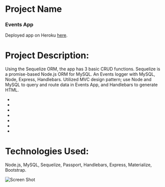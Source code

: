 # Project Name
### Events App

Deployed app on Heroku [here](https://test.com/).

# Project Description:
Using the Sequelize ORM, the app has 3 basic CRUD functions. Sequelize is a promise-based Node.js ORM for MySQL.
An Events logger with MySQL, Node, Express, Handlebars. Utilized MVC design pattern; use Node and MySQL to query and route data in Events App, and Handlebars to generate HTML.

* 

* 

* 

* 

* 

* 

* 


# Technologies Used: 

Node.js, MySQL, Sequelize, Passport, Handlebars, Express, Materialize, Bootstrap. 


![Screen Shot](public/assets/images/test.png)
